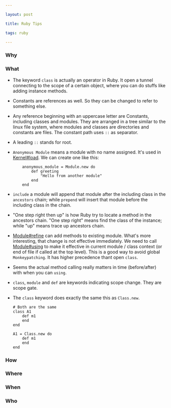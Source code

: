 ```yaml
---

layout: post

title: Ruby Tips

tags: ruby

---
```


  

  

### Why

  
  

### What

- The keyword `class` is actually an operator in Ruby. It open a tunnel connecting to the scope of a certain object, where you can do stuffs like adding instance methods.

- Constants are references as well. So they can be changed to refer to something else.

- Any reference beginning with an uppercase letter are Constants, including classes and modules. They are arranged  in a tree similar to the linux file system, where modules and classes are directories and constants are files. The constant path uses `::` as separator.

- A leading `::` stands for root.


- `Anonymous Module` means a module with no name assigned. It's used in [Kernel#load](https://docs.ruby-lang.org/en/master/Kernel.html#method-i-load). We can create one like this:

    ```
        anonymous_module = Module.new do 
            def greeting
                "Hello from another module"
            end
        end
    ```
  
  
- `include` a module will append that module after the including class in the `ancestors` chain; while `prepend` will insert that module before the including class in the chain.

- "One step right then up" is how Ruby try to locate a method in the ancestors chain. "One step right" means find the class of the instance; while "up" means trace up ancestors chain.

- [Module#refine](https://docs.ruby-lang.org/en/master/Module.html#method-i-refine) can add methods to existing module. What's more interesting, that change is not effective immediately. We need to call [Module#using](https://docs.ruby-lang.org/en/master/Module.html#method-i-using) to make it effective in current module / class context (or end of file if called at the top level). This is a good way to avoid global `Monkeypatching`. It has higher precedence thant open `class`.

- Seems the actual method calling really matters in time (before/after) with when you can `using`.

- `class`, `module` and `def` are keywords indicating scope change. They are scope gate.

- The `class` keyword does exactly the same this as `Class.new`.

    ```
    # Both are the same
    class A1
        def m1
        end
    end

    A1 = Class.new do
        def m1
        end
    end
    ```

### How

  
  
  

### Where

  
  

### When

  
  
  

### Who